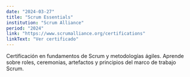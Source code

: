 ```yaml
---
date: "2024-03-27"
title: "Scrum Essentials"
institution: "Scrum Alliance"
period: "2024"
link: "https://www.scrumalliance.org/certifications"
linkText: "Ver certificado"
---
```


Certificación en fundamentos de Scrum y metodologías ágiles. Aprende sobre roles, ceremonias, artefactos y principios del marco de trabajo Scrum.
